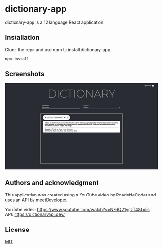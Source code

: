 # dictionary-app

dictionary-app is a 12 language React application. 

## Installation

Clone the repo and use npm to install dictionary-app.

```bash
npm install 
```

## Screenshots
![Screenshot](./screenshots/ScreenShot.png)


## Authors and acknowledgment
This application was created using a YouTube video by RoadsideCoder and uses an API by meetDeveloper. 

YouTube video: https://www.youtube.com/watch?v=Nz6Q21ypzT4&t=5s
API: https://dictionaryapi.dev/

## License
[MIT](https://choosealicense.com/licenses/mit/)
